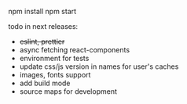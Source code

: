 npm install
npm start


todo in next releases:

- ~~eslint, prettier~~
- async fetching react-components
- environment for tests
- update css/js version in names for user's caches
- images, fonts support
- add build mode  
- source maps for development
